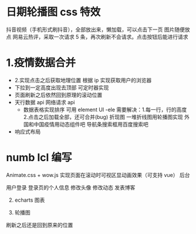 # 日期轮播图 css 特效

抖音视频（手机形式刷抖音），全部放出来，懒加载，可以点击下一页
图片随便放点
网易云热评，采取一次请求 5 条，再次刷新不会请求。点击按钮后能进行请求

# 1.疫情数据合并

- 2.实现点击之后获取地理位置 根据 ip 实现获取用户的浏览器
- 下拉到一定高度出现去顶部 可定时器实现
- 页面刷新之后依然回到原理的滚动位置
- 天行数据 api 网络请求 api
  - 数据表格实现排序 可用 element UI
    -ele 需要解决：1.每一行，行的高度 2.点击之后加载全部，还可合并(bug)
    折现图 一堆折线图用轮播图实现
    外国和中国疫情用动态组件吧
    导航条搜索框用百度搜索吧
- 响应式布局

# numb lcl 编写

Animate.css + wow.js 实现页面在滚动时可视区显动画效果（可支持 vue）
后台

用户登录
登录页的个人信息
修改头像
修改动态
发表博客

2. echarts 图表

3) 轮播图

刷新之后还是回到原来的位置
